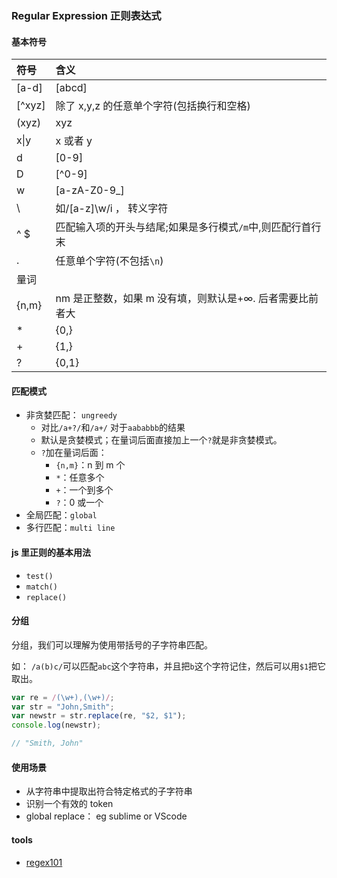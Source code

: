 ### Regular Expression 正则表达式

#### 基本符号

| 符号   | 含义                                                       |
| :----- | :--------------------------------------------------------- |
| [a-d]  | [abcd]                                                     |
| [^xyz] | 除了 x,y,z 的任意单个字符(包括换行和空格)                  |
| (xyz)  | xyz                                                        |
| x\|y   | x 或者 y                                                   |
| d      | [0-9]                                                      |
| D      | [^0-9]                                                     |
| w      | [a-zA-Z0-9_]                                               |
| \      | 如/[a-z]\w/i ， 转义字符                                   |
| ^ \$   | 匹配输入项的开头与结尾;如果是多行模式`/m`中,则匹配行首行末 |
| .      | 任意单个字符(不包括`\n`)                                   |
| 量词   |
| {n,m}  | nm 是正整数，如果 m 没有填，则默认是+∞. 后者需要比前者大   |
| \*     | {0,}                                                       |
| +      | {1,}                                                       |
| ?      | {0,1}                                                      |

#### 匹配模式

- 非贪婪匹配： `ungreedy`
  - 对比`/a+?/`和`/a+/` 对于`aababbb`的结果
  - 默认是贪婪模式；在量词后面直接加上一个`?`就是非贪婪模式。
  - `?`加在量词后面：
    - `{n,m}`：n 到 m 个
    - `*`：任意多个
    - `+`：一个到多个
    - `?`：0 或一个
- 全局匹配：`global`
- 多行匹配：`multi line`

#### js 里正则的基本用法

- `test()`
- `match()`
- `replace()`

#### 分组

分组，我们可以理解为使用带括号的子字符串匹配。

如： `/a(b)c/`可以匹配`abc`这个字符串，并且把`b`这个字符记住，然后可以用`$1`把它取出。

```js
var re = /(\w+),(\w+)/;
var str = "John,Smith";
var newstr = str.replace(re, "$2, $1");
console.log(newstr);

// "Smith, John"
```

#### 使用场景

- 从字符串中提取出符合特定格式的子字符串
- 识别一个有效的 token
- global replace： eg sublime or VScode

#### tools

- [regex101](https://regex101.com/)

